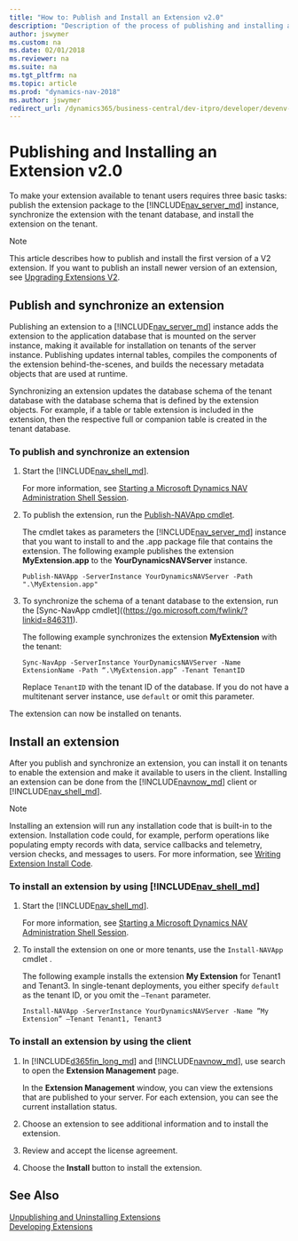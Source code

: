 ```yaml
---
title: "How to: Publish and Install an Extension v2.0"
description: "Description of the process of publishing and installing an extension"
author: jswymer
ms.custom: na
ms.date: 02/01/2018
ms.reviewer: na
ms.suite: na
ms.tgt_pltfrm: na
ms.topic: article
ms.prod: "dynamics-nav-2018"
ms.author: jswymer
redirect_url: /dynamics365/business-central/dev-itpro/developer/devenv-how-publish-and-install-an-extension-v2
---
```


# Publishing and Installing an Extension v2.0
To make your extension available to tenant users requires three basic tasks: publish the extension package to the [!INCLUDE[nav_server_md](includes/nav_server_md.md)] instance, synchronize the extension with the tenant database, and install the extension on the tenant.

> [!NOTE]  
>  This article describes how to publish and install the first version of a V2 extension. If you want to publish an install newer version of an extension, see [Upgrading Extensions V2](devenv-upgrading-extensions.md).  

## Publish and synchronize an extension
Publishing an extension to a [!INCLUDE[nav_server_md](includes/nav_server_md.md)] instance adds the extension to the application database that is mounted on the server instance, making it available for installation on tenants of the server instance. Publishing updates internal tables, compiles the components of the extension behind-the-scenes, and builds the necessary metadata objects that are used at runtime.

Synchronizing an extension updates the database schema of the tenant database with the database schema that is defined by the extension objects. For example, if a table or table extension is included in the extension, then the respective full or companion table is created in the tenant database.  

### To publish and synchronize an extension

1.  Start the [!INCLUDE[nav_shell_md](includes/nav_shell_md.md)]. 

    For more information, see [Starting a Microsoft Dynamics NAV Administration Shell Session](../Microsoft-Dynamics-NAV-Windows-PowerShell-Cmdlets.md#StartAdminShell). 

2.  To publish the extension, run the [Publish-NAVApp cmdlet](https://go.microsoft.com/fwlink/?linkid=616079).

    The cmdlet takes as parameters the [!INCLUDE[nav_server_md](includes/nav_server_md.md)] instance that you want to install to and the .app package file that contains the extension. The following example publishes the extension **MyExtension.app** to the **YourDynamicsNAVServer** instance.  

    ```  
    Publish-NAVApp -ServerInstance YourDynamicsNAVServer -Path ".\MyExtension.app"
    ```  

3.  To synchronize the schema of a tenant database to the extension, run the [Sync-NavApp cmdlet]((https://go.microsoft.com/fwlink/?linkid=846311).

    The following example synchronizes the extension **MyExtension** with the tenant: 
   
    ```
    Sync-NavApp -ServerInstance YourDynamicsNAVServer -Name ExtensionName -Path “.\MyExtension.app” -Tenant TenantID
    ```
    Replace `TenantID` with the tenant ID of the database. If you do not have a multitenant server instance, use `default` or omit this parameter.

The extension can now be installed on tenants.

## Install an extension
After you publish and synchronize an extension, you can install it on tenants to enable the extension and make it available to users in the client. Installing an extension can be done from the [!INCLUDE[navnow_md](includes/navnow_md.md)] client or [!INCLUDE[nav_shell_md](includes/nav_shell_md.md)].

> [!NOTE]  
> Installing an extension will run any installation code that is built-in to the extension. Installation code could, for example, perform operations like populating empty records with data, service callbacks and telemetry, version checks, and messages to users. For more information, see [Writing Extension Install Code](devenv-extension-install-code.md).

### To install an extension by using [!INCLUDE[nav_shell_md](includes/nav_shell_md.md)] 

1.  Start the [!INCLUDE[nav_shell_md](includes/nav_shell_md.md)]. 

    For more information, see [Starting a Microsoft Dynamics NAV Administration Shell Session](../Microsoft-Dynamics-NAV-Windows-PowerShell-Cmdlets.md#StartAdminShell). 

2. To install the extension on one or more tenants, use the `Install-NAVApp` cmdlet .

    The following example installs the extension **My Extension** for Tenant1 and Tenant3. In single-tenant deployments, you either specify `default` as the tenant ID, or you omit the `–Tenant` parameter.  

    ```  
    Install-NAVApp -ServerInstance YourDynamicsNAVServer -Name ”My Extension” –Tenant Tenant1, Tenant3  
    ```   

### To install an extension by using the client  

1.  In [!INCLUDE[d365fin_long_md](includes/d365fin_long_md.md)] and [!INCLUDE[navnow_md](includes/navnow_md.md)], use search to open the **Extension Management** page.

    In the **Extension Management** window, you can view the extensions that are published to your server. For each extension, you can see the current installation status. 
2.  Choose an extension to see additional information and to install the extension.  
3.  Review and accept the license agreement.  
4.  Choose the **Install** button to install the extension.

<!--
### To synchronize schemas
Before you install the extension, you must run the `Sync-NavApp` cmdlet. The `Sync-NavApp` synchronizes the schema of a tenant database to a V2 extension before installation; it adds the tables from the extension to the tenant.

    ```
    Sync-NavApp -ServerInstance NAV -Name ExtensionName -Path “C:\Users\vmadmin\Desktop\ExtensionName.app”
    ```

Next, run the `Start-NavAppDataUpgrade` cmdlet to upgrade the data from a previously installed version of an extension to a new version of an extension in the tenant database.

The following example upgrades the app with the specified name and version for the tenant with the ID **Tenant1**.

    ```
    Start-NAVAppDataUpgrade -ServerInstance DynamicsNAV -Name 'Proseware SmartApp' -Version 2.3.4.500 -Tenant 'Tenant1'
    ```

The next example upgrades an app that is returned from the `Get-NAVAppInfo` cmdlet for the tenant with the ID **Tenant1**.

    ```
    Get-NAVAppInfo -ServerInstance DynamicsNAV -Name 'Proseware SmartApp' -Version 2.3.4.500 | Start-NAVAppDataUpgrade -Tenant 'Tenant1'
    ```

This example upgrades the app at the specified path for the tenant with the ID **Tenant1**.

    ```
    Start-NAVAppDataUpgrade -ServerInstance DynamicsNAV -Path '.\Proseware SmartApp.navx' -Tenant 'Tenant1'
    ```
-->


## See Also  
[Unpublishing and Uninstalling Extensions](devenv-unpublish-and-uninstall-extension-v2.md)  
[Developing Extensions](devenv-dev-overview.md)  